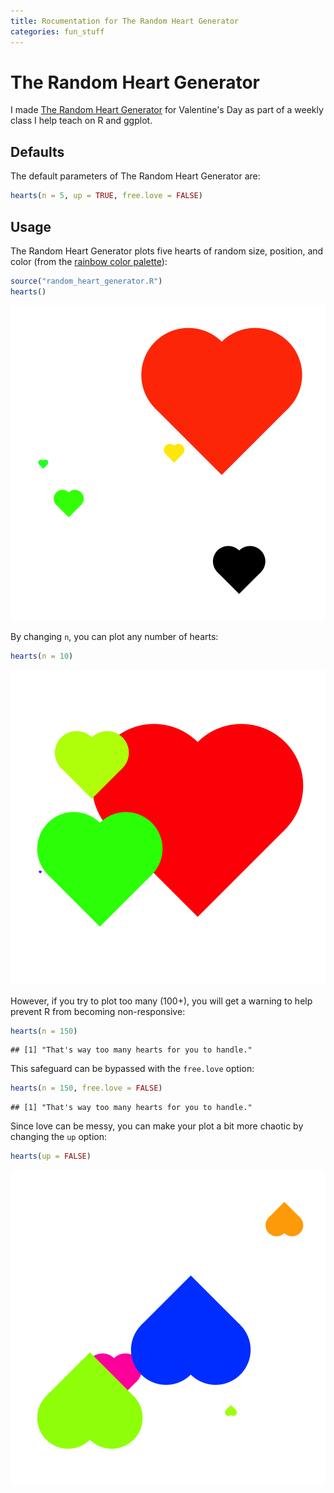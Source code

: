 ```yaml
---
title: Rocumentation for The Random Heart Generator
categories: fun_stuff
---
```





# The Random Heart Generator

I made [The Random Heart Generator][RANDOM_HEART_GENERATOR] for Valentine's Day as part of a weekly class I help teach on R and ggplot.

## Defaults

The default parameters of The Random Heart Generator are:


```r
hearts(n = 5, up = TRUE, free.love = FALSE)
```


## Usage

The Random Heart Generator plots five hearts of random size, position, and color (from the [rainbow color palette][COLOR_PALETTE]):


```r
source("random_heart_generator.R")
hearts()
```

![plot of chunk default_hearts](/plots/default_hearts.png)


By changing `n`, you can plot any number of hearts:


```r
hearts(n = 10)
```

![plot of chunk ten_hearts](/plots/ten_hearts.png)


However, if you try to plot too many (100+), you will get a warning to help prevent R from becoming non-responsive:


```r
hearts(n = 150)
```

```
## [1] "That's way too many hearts for you to handle."
```


This safeguard can be bypassed with the `free.love` option:


```r
hearts(n = 150, free.love = FALSE)
```

```
## [1] "That's way too many hearts for you to handle."
```


Since love can be messy, you can make your plot a bit more chaotic by changing the `up` option:


```r
hearts(up = FALSE)
```

![plot of chunk up+down_hearts](/plots/up+down_hearts.png)


<!-- LINKS -->

[COLOR_PALETTE]: http://stat.ethz.ch/R-manual/R-patched/library/grDevices/html/palettes.html
[RANDOM_HEART_GENERATOR]: random_heart_generator.R
